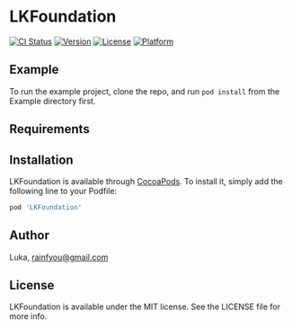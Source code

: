 # LKFoundation

[![CI Status](https://img.shields.io/travis/Luka/LKFoundation.svg?style=flat)](https://travis-ci.org/Luka/LKFoundation)
[![Version](https://img.shields.io/cocoapods/v/LKFoundation.svg?style=flat)](https://cocoapods.org/pods/LKFoundation)
[![License](https://img.shields.io/cocoapods/l/LKFoundation.svg?style=flat)](https://cocoapods.org/pods/LKFoundation)
[![Platform](https://img.shields.io/cocoapods/p/LKFoundation.svg?style=flat)](https://cocoapods.org/pods/LKFoundation)

## Example

To run the example project, clone the repo, and run `pod install` from the Example directory first.

## Requirements

## Installation

LKFoundation is available through [CocoaPods](https://cocoapods.org). To install
it, simply add the following line to your Podfile:

```ruby
pod 'LKFoundation'
```

## Author

Luka, rainfyou@gmail.com

## License

LKFoundation is available under the MIT license. See the LICENSE file for more info.
